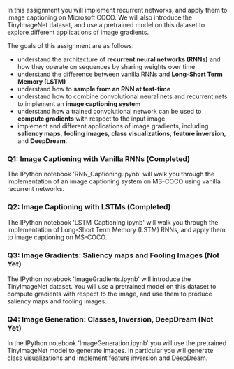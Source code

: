 In this assignment you will implement recurrent networks, and apply them to image captioning on Microsoft COCO. We will also introduce the TinyImageNet dataset, and use a pretrained model on this dataset to explore different applications of image gradients.

The goals of this assignment are as follows:

- understand the architecture of **recurrent neural networks (RNNs)** and how they operate on sequences by sharing weights over time
- understand the difference between vanilla RNNs and **Long-Short Term Memory (LSTM)**
- understand how to **sample from an RNN at test-time**
- understand how to combine convolutional neural nets and recurrent nets to implement an **image captioning system**
- understand how a trained convolutional network can be used to **compute gradients** with respect to the input image
- implement and different applications of image gradients, including **saliency maps**, **fooling images**, **class visualizations**, **feature inversion**, and **DeepDream**.


### Q1: Image Captioning with Vanilla RNNs (Completed)

The IPython notebook 'RNN_Captioning.ipynb' will walk you through the implementation of an image captioning system on MS-COCO using vanilla recurrent networks.

### Q2: Image Captioning with LSTMs (Completed)

The IPython notebook 'LSTM_Captioning.ipynb' will walk you through the implementation of Long-Short Term Memory (LSTM) RNNs, and apply them to image captioning on MS-COCO.

### Q3: Image Gradients: Saliency maps and Fooling Images (Not Yet)

The IPython notebook 'ImageGradients.ipynb' will introduce the TinyImageNet dataset. You will use a pretrained model on this dataset to compute gradients with respect to the image, and use them to produce saliency maps and fooling images.

### Q4: Image Generation: Classes, Inversion, DeepDream (Not Yet)

In the IPython notebook 'ImageGeneration.ipynb' you will use the pretrained TinyImageNet model to generate images. In particular you will generate class visualizations and implement feature inversion and DeepDream.



